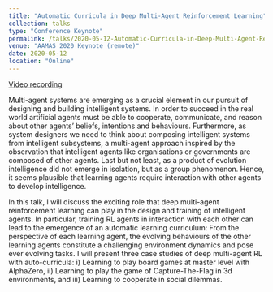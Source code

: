 ```yaml
---
title: "Automatic Curricula in Deep Multi-Agent Reinforcement Learning"
collection: talks
type: "Conference Keynote"
permalink: /talks/2020-05-12-Automatic-Curricula-in-Deep-Multi-Agent-Reinforcement-Learning
venue: "AAMAS 2020 Keynote (remote)"
date: 2020-05-12
location: "Online"
---
```

[Video recording](https://underline.io/lecture/63-automatic-curricula-in-deep-multi-agent-reinforcement-learning)

Multi-agent systems are emerging as a crucial element in our pursuit of designing and building intelligent systems. In order to succeed in the real world artificial agents must be able to cooperate, communicate, and reason about other agents’ beliefs, intentions and behaviours. Furthermore, as system designers we need to think about composing intelligent systems from intelligent subsystems, a multi-agent approach inspired by the observation that intelligent agents like organisations or governments are composed of other agents. Last but not least, as a product of evolution intelligence did not emerge in isolation, but as a group phenomenon. Hence, it seems plausible that learning agents require interaction with other agents to develop intelligence.

In this talk, I will discuss the exciting role that deep multi-agent reinforcement learning can play in the design and training of intelligent agents. In particular, training RL agents in interaction with each other can lead to the emergence of an automatic learning curriculum: From the perspective of each learning agent, the evolving behaviours of the other learning agents constitute a challenging environment dynamics and pose ever evolving tasks. I will present three case studies of deep multi-agent RL with auto-curricula: i) Learning to play board games at master level with AlphaZero, ii) Learning to play the game of Capture-The-Flag in 3d environments, and iii) Learning to cooperate in social dilemmas.

